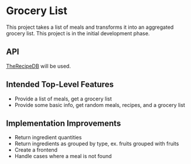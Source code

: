# Grocery List

This project takes a list of meals and transforms it into an aggregated grocery list. This project is in the initial
development phase.

## API

[TheRecipeDB](https://www.themealdb.com/api.php) will be used.

## Intended Top-Level Features

* Provide a list of meals, get a grocery list
* Provide some basic info, get random meals, recipes, and a grocery list

## Implementation Improvements

* Return ingredient quantities
* Return ingredients as grouped by type, ex. fruits grouped with fruits
* Create a frontend
* Handle cases where a meal is not found
